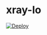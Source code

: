 # xray-lo

[![Deploy](https://www.herokucdn.com/deploy/button.png)](https://dashboard.heroku.com/new?template=https://github.com/lothario5/xray-lo)
